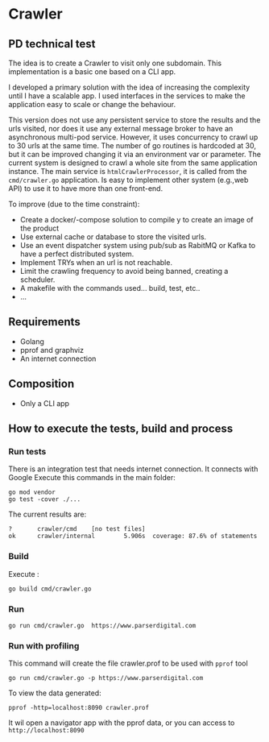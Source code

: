 # Crawler
## PD technical test

The idea is to create a Crawler to visit only one subdomain.
This implementation is a basic one based on a CLI app.

I developed a primary solution with the idea of increasing the complexity until I have
a scalable app.
I used interfaces in the services to make the application easy to scale or change the behaviour.

This version does not use any persistent service to store the results and the urls visited,
nor does it use any external message broker to have an asynchronous multi-pod service.
However, it uses concurrency to crawl up to 30 urls at the same time.
The number of go routines is hardcoded at 30, but it can be improved changing it via an environment var or parameter.
The current system is designed to crawl a whole site from the same application instance.
The main service is `htmlCrawlerProcessor`, it is called from the `cmd/crawler.go` application.
Is easy to implement other system (e.g.,web API) to use it to have more than one front-end.

To improve (due to the time constraint):
- Create a docker/-compose solution to compile y to create an image of the product
- Use external cache or database to store the visited urls.
- Use an event dispatcher system using pub/sub as RabitMQ or Kafka to have a perfect distributed system.
- Implement TRYs when an url is not reachable.
- Limit the crawling frequency to avoid being banned, creating a scheduler.
- A makefile with the commands used... build, test, etc..
- ...

## Requirements
- Golang
- pprof and graphviz
- An internet connection

## Composition
- Only a CLI app

## How to execute the tests, build and process
### Run tests
There is an integration test that needs internet connection. It connects with Google
Execute this commands in the main folder:
```shell
go mod vendor
go test -cover ./...
```
The current results are:
```shell
?       crawler/cmd    [no test files]
ok      crawler/internal        5.906s  coverage: 87.6% of statements
```
### Build
Execute :
```shell
go build cmd/crawler.go 
```
### Run
```shell
go run cmd/crawler.go  https://www.parserdigital.com
```
### Run with profiling
This command will create the file crawler.prof to be used with `pprof` tool
```shell
go run cmd/crawler.go -p https://www.parserdigital.com
```
To view the data generated:
```shell
pprof -http=localhost:8090 crawler.prof
```
It wil open a navigator app with the pprof data, or you can access to `http://localhost:8090`

